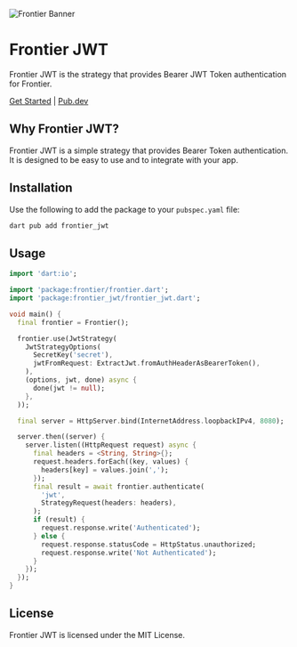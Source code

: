 ![Frontier Banner](https://github.com/francescovallone/frontier/raw/main/assets/github-header.png)

# Frontier JWT

Frontier JWT is the strategy that provides Bearer JWT Token authentication for Frontier.

[Get Started](https://frontier.avesbox.com/jwt.html) | [Pub.dev](https://pub.dev/packages/frontier_basic)

## Why Frontier JWT?

Frontier JWT is a simple strategy that provides Bearer Token authentication. It is designed to be easy to use and to integrate with your app.

## Installation

Use the following to add the package to your `pubspec.yaml` file:

```bash	
dart pub add frontier_jwt
```

## Usage

```dart
import 'dart:io';

import 'package:frontier/frontier.dart';
import 'package:frontier_jwt/frontier_jwt.dart';

void main() {
  final frontier = Frontier();

  frontier.use(JwtStrategy(
    JwtStrategyOptions(
      SecretKey('secret'),
      jwtFromRequest: ExtractJwt.fromAuthHeaderAsBearerToken(),
    ),
    (options, jwt, done) async {
      done(jwt != null);
    },
  ));

  final server = HttpServer.bind(InternetAddress.loopbackIPv4, 8080);

  server.then((server) {
    server.listen((HttpRequest request) async {
      final headers = <String, String>{};
      request.headers.forEach((key, values) {
        headers[key] = values.join(',');
      });
      final result = await frontier.authenticate(
        'jwt',
        StrategyRequest(headers: headers),
      );
      if (result) {
        request.response.write('Authenticated');
      } else {
        request.response.statusCode = HttpStatus.unauthorized;
        request.response.write('Not Authenticated');
      }
    });
  });
}
```

## License

Frontier JWT is licensed under the MIT License.
